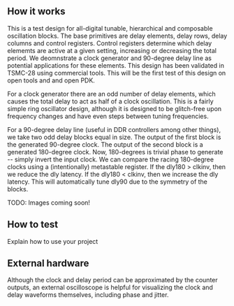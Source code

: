 <!---

This file is used to generate your project datasheet. Please fill in the information below and delete any unused
sections.

You can also include images in this folder and reference them in the markdown. Each image must be less than
512 kb in size, and the combined size of all images must be less than 1 MB.
-->

## How it works

This is a test design for all-digital tunable, hierarchical and composable oscillation blocks. The base primitives are delay elements, delay rows, delay columns and control registers. Control registers determine which delay elememts are active at a given setting, increasing or decreasing the total period. We deomnstrate a clock generator and 90-degree delay line as potential applications for these elements. This design has been validated in TSMC-28 using commercial tools. This will be the first test of this design on open tools and and open PDK.

For a clock generator there are an odd number of delay elements, which causes the total delay to act as half of a clock oscillation. This is a fairly simple ring oscillator design, although it is designed to be glitch-free upon frequency changes and have even steps between tuning frequencies. 

For a 90-degree delay line (useful in DDR controllers among other things), we take two odd delay blocks equal in size. The output of the first block is the generated 90-degree clock. The output of the second block is a generated 180-degree clock. Now, 180-degrees is trivial phase to generate -- simply invert the input clock. We can compare the racing 180-degree clocks using a (intentionally) metastable register. If the dly180 > clkinv, then we reduce the dly latency. If the dly180 < clkinv, then we increase the dly latency. This will automatically tune dly90 due to the symmetry of the blocks.

TODO: Images coming soon! 

## How to test

Explain how to use your project

## External hardware

Although the clock and delay period can be approximated by the counter outputs, an external oscilloscope is helpful for visualizing the clock and delay waveforms themselves, including phase and jitter.

